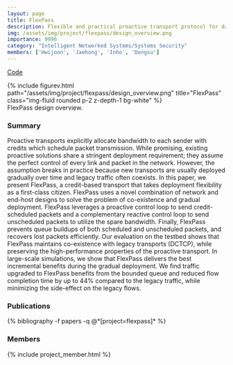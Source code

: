 ```yaml
---
layout: page
title: FlexPass
description: Flexible and practical proactive transport protocol for datacenter networks
img: /assets/img/project/flexpass/design_overview.png
importance: 9996
category: "Intelligent Networked Systems/Systems Security"
members: ['Hwijoon', 'Jaehong', 'Inho', 'Dongsu']
---
```


<p class="profile-buttons">
    <a class="btn z-depth-0" href="https://github.com/kaist-ina/ns2-flexpass">Code </a>
</p>

<div class="row justify-content-sm-center">
    <div class="col-md mt-3 col-md-6">
        {% include figurev.html path="/assets/img/project/flexpass/design_overview.png" title="FlexPass" class="img-fluid rounded p-2 z-depth-1 bg-white" %}
        <div class="caption">
            FlexPass design overview.
        </div>
    </div>
</div>


<h3>Summary</h3>
Proactive transports explicitly allocate bandwidth to each sender with credits which schedule packet transmission. While promising, existing proactive solutions share a stringent deployment requirement; they assume the perfect control of every link and packet in the network. However, the assumption breaks in practice because new transports are usually deployed gradually over time and legacy traffic often coexists. In this paper, we present FlexPass, a credit-based transport that takes deployment flexibility as a first-class citizen. FlexPass uses a novel combination of network and end-host designs to solve the problem of co-existence and gradual deployment. FlexPass leverages a proactive control loop to send credit-scheduled packets and a complementary reactive control loop to send unscheduled packets to utilize the spare bandwidth. Finally, FlexPass prevents queue buildups of both scheduled and unscheduled packets, and recovers lost packets efficiently. Our evaluation on the testbed shows that FlexPass maintains co-existence with legacy transports (DCTCP), while preserving the high-performance properties of the proactive transport. In large-scale simulations, we show that FlexPass delivers the best incremental benefits during the gradual deployment. We find traffic upgraded to FlexPass benefits from the bounded queue and reduced flow completion time by up to 44% compared to the legacy traffic, while minimizing the side-effect on the legacy flows.

<h3>Publications</h3>
<div class="publications">
{% bibliography -f papers -q @*[project=flexpass]* %}
</div>

<h3>Members</h3>
{% include project_member.html %}